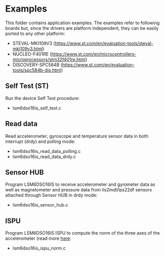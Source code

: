 # Examples

This folder contains application examples. The examples refer to following boards but, since the drivers are platform independent, they can be easily ported to any other platform:

- STEVAL-MKI109V3 (https://www.st.com/en/evaluation-tools/steval-mki109v3.html)
- NUCLEO-F401RE (https://www.st.com/en/microcontrollers-microprocessors/stm32f401re.html)
- DISCOVERY-SPC584B (https://www.st.com/en/evaluation-tools/spc584b-dis.html)

## Self Test (ST)

Run the device Self Test procedure:

  - lsm6dso16is_self_test.c

## Read data

Read accelerometer, gyroscope and temperature sensor data in both interrupt (drdy) and polling mode:

  - lsm6dso16is_read_data_polling.c
  - lsm6dso16is_read_data_drdy.c

## Sensor HUB

Program LSM6DSO16IS to receive accelerometer and gyrometer data as well as
magnetometer and pressure data from lis2mdl/lps22df sensors attached through
Sensor HUB in drdy mode:

  - lsm6dso16is_sensor_hub.c

## ISPU

Program LSM6DSO16IS ISPU to compute the norm of the three axes of the accelerometer
(read more [here](https://github.com/STMicroelectronics/ispu-examples/blob/master//ism330is_lsm6dso16is/norm/README.md):

  - lsm6dso16is_ispu_norm.c

